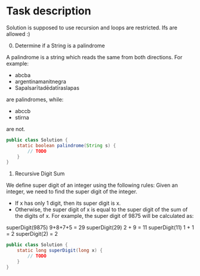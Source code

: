 # Task description

Solution is supposed to use recursion and loops are restricted. Ifs are allowed :)

0) Determine if a String is a palindrome

A palindrome is a string which reads the same from both directions. For example:
- abcba
- argentinamanitnegra
- Sapalsarītadēdatīraslapas

are palindromes, while:
- abccb 
- stirna

are not.
```java
public class Solution {
    static boolean palindrome(String s) {
        // TODO
    }
}
```

1) Recursive Digit Sum

We define super digit of an integer using the following rules:
Given an integer, we need to find the super digit of the integer.
- If x has only 1 digit, then its super digit is x.
- Otherwise, the super digit of x is equal to the super digit of the sum of the digits of x.
For example, the super digit of 9875 will be calculated as:

superDigit(9875) 9+8+7+5 = 29
superDigit(29) 2 + 9 = 11
superDigit(11) 1 + 1 = 2
superDigit(2) = 2

```java
public class Solution {
    static long superDigit(long x) {
        // TODO
    }
}
```

